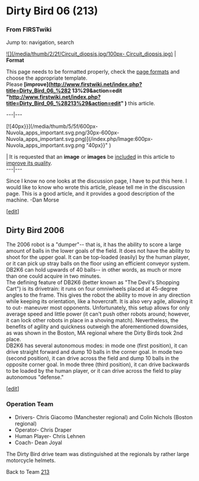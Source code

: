 # Dirty Bird 06 (213)

### From FIRSTwiki

Jump to: navigation, search

[![](/media/thumb/2/2f/Circuit_diopsis.jpg/100px-
Circuit_diopsis.jpg)](/index.php/Image:Circuit_diopsis.jpg "" ) |  **Format**  

This page needs to be formatted properly, check the [page
formats](/index.php/FIRSTwiki:Page_formats "FIRSTwiki:Page formats" ) and
choose the appropriate template.  
Please **[improve](http://www.firstwiki.net/index.php?title=Dirty_Bird_06_%282
13%29&action=edit
"http://www.firstwiki.net/index.php?title=Dirty_Bird_06_%28213%29&action=edit"
)** this article.  
  
---|---  
  
[![40px}}](/media/thumb/5/5f/600px-Nuvola_apps_important.svg.png/30px-600px-
Nuvola_apps_important.svg.png)](/index.php/Image:600px-
Nuvola_apps_important.svg.png "40px}}" )

| It is requested that an **image** or **images** be
[included](http://www.wikipedia.org/wiki/Uploading_images
"wikipedia:Uploading_images" ) in this article to [improve its
quality](http://www.wikipedia.org/wiki/Article_development
"wikipedia:Article_development" ).  
---|---  
  
  
Since I know no one looks at the discussion page, I have to put this here. I
would like to know who wrote this article, please tell me in the discussion
page. This is a good article, and it provides a good description of the
machine. -Dan Morse

[[edit](/index.php?title=Dirty_Bird_06_%28213%29&action=edit&section=1 "Edit
section: Dirty Bird 2006" )]

## Dirty Bird 2006

The 2006 robot is a "dumper"-- that is, it has the ability to score a large
amount of balls in the lower goals of the field. It does not have the ability
to shoot for the upper goal. It can be top-loaded (easily) by the human
player, or it can pick up stray balls on the floor using an efficient conveyor
system. DB2K6 can hold upwards of 40 balls-- in other words, as much or more
than one could acquire in two minutes.  
The defining feature of DB2K6 (better known as "The Devil's Shopping Cart") is
its drivetrain: it runs on four omniwheels placed at 45-degree angles to the
frame. This gives the robot the ability to move in any direction while keeping
its orientation, like a hovercraft. It is also very agile, allowing it to out-
maneuver most opponents. Unfortunately, this setup allows for only average
speed and little power (it can't push other robots around; however, it can
lock other robots in place in a shoving match). Nevertheless, the benefits of
agility and quickness outweigh the aforementioned downsides, as was shown in
the Boston, MA regional where the Dirty Birds took 2nd place.  
DB2K6 has several autonomous modes: in mode one (first position), it can drive
straight forward and dump 10 balls in the corner goal. In mode two (second
position), it can drive across the field and dump 10 balls in the opposite
corner goal. In mode three (third position), it can drive backwards to be
loaded by the human player, or it can drive across the field to play
autonomous "defense."

[[edit](/index.php?title=Dirty_Bird_06_%28213%29&action=edit&section=2 "Edit
section: Operation Team" )]

### Operation Team

  * Drivers- Chris Giacomo (Manchester regional) and Colin Nichols (Boston regional) 
  * Operator- Chris Draper 
  * Human Player- Chris Lehnen 
  * Coach- Dean Joyal 

The Dirty Bird drive team was distinguished at the regionals by rather large
motorcycle helmets.  
  
Back to Team [213](/index.php/213 "213" )

